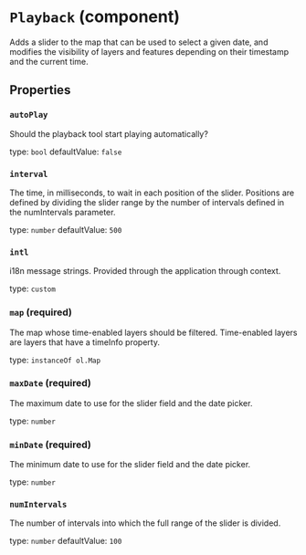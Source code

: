 `Playback` (component)
======================

Adds a slider to the map that can be used to select a given date, and modifies the visibility of layers and features depending on their timestamp and the current time.

Properties
----------

### `autoPlay`

Should the playback tool start playing automatically?

type: `bool`
defaultValue: `false`


### `interval`

The time, in milliseconds, to wait in each position of the slider. Positions are defined by dividing the slider range by the number of intervals defined in the numIntervals parameter.

type: `number`
defaultValue: `500`


### `intl`

i18n message strings. Provided through the application through context.

type: `custom`


### `map` (required)

The map whose time-enabled layers should be filtered. Time-enabled layers are layers that have a timeInfo property.

type: `instanceOf ol.Map`


### `maxDate` (required)

The maximum date to use for the slider field and the date picker.

type: `number`


### `minDate` (required)

The minimum date to use for the slider field and the date picker.

type: `number`


### `numIntervals`

The number of intervals into which the full range of the slider is divided.

type: `number`
defaultValue: `100`


